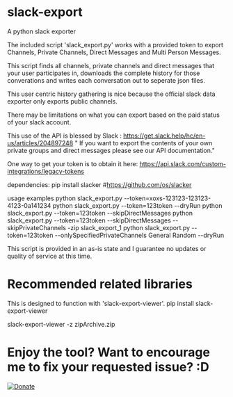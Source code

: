 # slack-export
A python slack exporter

The included script 'slack_export.py' works with a provided token to export Channels, Private Channels, Direct Messages and Multi Person Messages.

This script finds all channels, private channels and direct messages that your user participates in, downloads the complete history for those converations and writes each conversation out to seperate json files.

This user centric history gathering is nice because the official slack data exporter only exports public channels.

There may be limitations on what you can export based on the paid status of your slack account.

This use of the API is blessed by Slack : https://get.slack.help/hc/en-us/articles/204897248
" If you want to export the contents of your own private groups and direct messages
please see our API documentation."

One way to get your token is to obtain it here:
https://api.slack.com/custom-integrations/legacy-tokens

dependencies:
   pip install slacker #https://github.com/os/slacker

usage examples
   python slack_export.py --token=xoxs-123123-123123-4123-0a141234
   python slack_export.py --token=123token --dryRun
   python slack_export.py --token=123token --skipDirectMessages
   python slack_export.py --token=123token --skipDirectMessages --skipPrivateChannels -zip slack_export_1
   python slack_export.py --token=123token --onlySpecifiedPrivateChannels General Random --dryRun

This script is provided in an as-is state and I guarantee no updates or quality of service at this time.

# Recommended related libraries

This is designed to function with 'slack-export-viewer'.
  pip install slack-export-viewer

slack-export-viewer -z zipArchive.zip

# Enjoy the tool? Want to encourage me to fix your requested issue? :D

[![Donate](https://img.shields.io/badge/Donate-PayPal-green.svg)](https://www.paypal.com/cgi-bin/webscr?cmd=_s-xclick&hosted_button_id=B8HSSU3SDLBRC)
